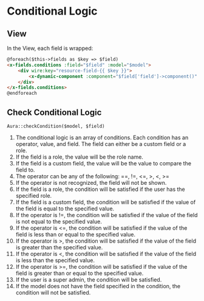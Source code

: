 # Conditional Logic

## View

In the View, each field is wrapped:

```html
@foreach($this->fields as $key => $field)
<x-fields.conditions :field="$field" :model="$model">
    <div wire:key="resource-field-{{ $key }}">
        <x-dynamic-component :component="$field['field']->component()" :field="$field" :form="$form" />
    </div>
</x-fields.conditions>
@endforeach
```

## Check Conditional Logic

`Aura::checkCondition($model, $field)`

1. The conditional logic is an array of conditions. Each condition has an operator, value, and field. The field can either be a custom field or a role.
2. If the field is a role, the value will be the role name.
3. If the field is a custom field, the value will be the value to compare the field to.
4. The operator can be any of the following: ==, !=, <=, >, <, >=
5. If the operator is not recognized, the field will not be shown.
6. If the field is a role, the condition will be satisfied if the user has the specified role.
7. If the field is a custom field, the condition will be satisfied if the value of the field is equal to the specified value.
8. If the operator is !=, the condition will be satisfied if the value of the field is not equal to the specified value.
9. If the operator is <=, the condition will be satisfied if the value of the field is less than or equal to the specified value.
10. If the operator is >, the condition will be satisfied if the value of the field is greater than the specified value.
11. If the operator is <, the condition will be satisfied if the value of the field is less than the specified value.
12. If the operator is >=, the condition will be satisfied if the value of the field is greater than or equal to the specified value.
13. If the user is a super admin, the condition will be satisfied.
14. If the model does not have the field specified in the condition, the condition will not be satisfied. 